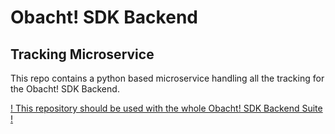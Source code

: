 # Obacht! SDK Backend
## Tracking Microservice

This repo contains a python based microservice handling all the tracking for the Obacht! SDK Backend.

[! This repository should be used with the whole Obacht! SDK Backend Suite !](https://github.com/v-rogg/obacht-sdk-backend)